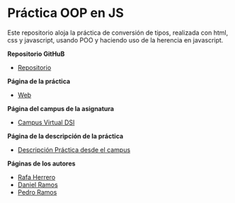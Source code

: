 # Práctica OOP en JS

Este repositorio aloja la práctica de conversión de tipos, realizada con html, css y javascript, usando POO y haciendo uso de la herencia en javascript.


**Repositorio GitHuB**

* [Repositorio](https://github.com/ULL-ESIT-GRADOII-DSI/object-oriented-programming-in-js-rafa-dani-pedro)

**Página de la práctica**

* [Web](http://ull-esit-gradoii-dsi.github.io/object-oriented-programming-in-js-rafa-dani-pedro/)

**Página del campus de la asignatura**
* [Campus Virtual DSI](https://campusvirtual.ull.es/1516/course/view.php?id=144)

**Página de la descripción de la práctica**
* [Descripción Práctica desde el campus](https://campusvirtual.ull.es/1516/mod/page/view.php?id=178103)

**Páginas de los autores**

* [Rafa Herrero](http://rafaherrero.github.io/)
* [Daniel Ramos](http://danielramosacosta.github.io/#/)
* [Pedro Ramos](http://alu0100505078.github.io/)


